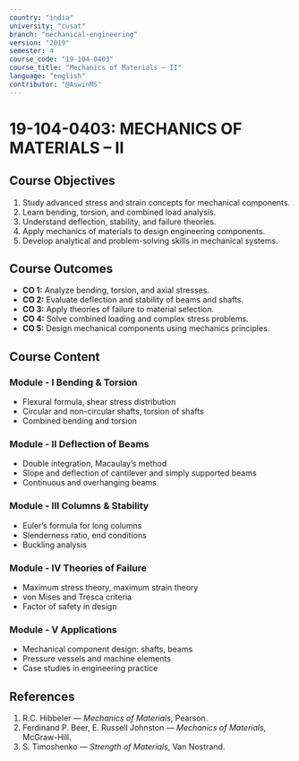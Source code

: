 ```yaml
---
country: "india"
university: "cusat"
branch: "mechanical-engineering"
version: "2019"
semester: 4
course_code: "19-104-0403"
course_title: "Mechanics of Materials – II"
language: "english"
contributor: "@AswinMS"
---
```


# 19-104-0403: MECHANICS OF MATERIALS – II

## Course Objectives
1. Study advanced stress and strain concepts for mechanical components.
2. Learn bending, torsion, and combined load analysis.
3. Understand deflection, stability, and failure theories.
4. Apply mechanics of materials to design engineering components.
5. Develop analytical and problem-solving skills in mechanical systems.

## Course Outcomes
* **CO 1:** Analyze bending, torsion, and axial stresses.
* **CO 2:** Evaluate deflection and stability of beams and shafts.
* **CO 3:** Apply theories of failure to material selection.
* **CO 4:** Solve combined loading and complex stress problems.
* **CO 5:** Design mechanical components using mechanics principles.

## Course Content

### Module - I Bending & Torsion
* Flexural formula, shear stress distribution
* Circular and non-circular shafts, torsion of shafts
* Combined bending and torsion

### Module - II Deflection of Beams
* Double integration, Macaulay’s method
* Slope and deflection of cantilever and simply supported beams
* Continuous and overhanging beams

### Module - III Columns & Stability
* Euler’s formula for long columns
* Slenderness ratio, end conditions
* Buckling analysis

### Module - IV Theories of Failure
* Maximum stress theory, maximum strain theory
* von Mises and Tresca criteria
* Factor of safety in design

### Module - V Applications
* Mechanical component design: shafts, beams
* Pressure vessels and machine elements
* Case studies in engineering practice

## References
1. R.C. Hibbeler — *Mechanics of Materials*, Pearson.
2. Ferdinand P. Beer, E. Russell Johnston — *Mechanics of Materials*, McGraw-Hill.
3. S. Timoshenko — *Strength of Materials*, Van Nostrand.
